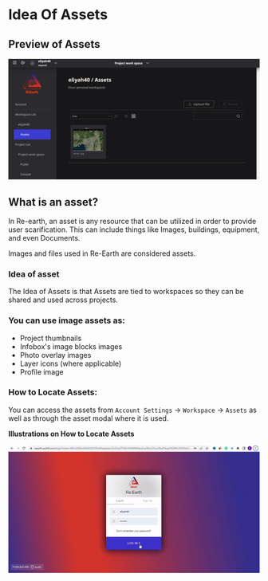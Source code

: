 # Idea Of Assets

## Preview of Assets

![Untitled](Idea%20Of%20Assets%20549c746ef5894855854d60bef01da855/Untitled.png)

## What is an asset?

In Re-earth, an asset is any resource that can be utilized in order to provide user scarification. This can include things like Images, buildings, equipment, and even Documents.

Images and files used in Re-Earth are considered assets.

### Idea of asset

The Idea of Assets is that Assets are tied to workspaces so they can be shared and used across projects.

### You can use image assets as:

- Project thumbnails
- Infobox's image blocks images
- Photo overlay images
- Layer icons (where applicable)
- Profile image

### How to Locate Assets:

You can access the assets from `Account Settings` -> `Workspace` -> `Assets` as well as through the asset modal where it is used.

**Illustrations on How to Locate Assets**

![Untitled](Idea%20Of%20Assets%20549c746ef5894855854d60bef01da855/Untitled.gif)